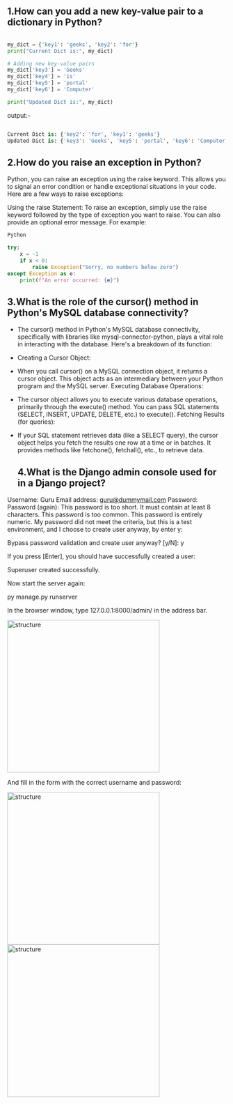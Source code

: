 ## 1.How can you add a new key-value pair to a dictionary in Python?
~~~python

my_dict = {'key1': 'geeks', 'key2': 'for'}
print("Current Dict is:", my_dict)

# Adding new key-value pairs
my_dict['key3'] = 'Geeks'
my_dict['key4'] = 'is'
my_dict['key5'] = 'portal'
my_dict['key6'] = 'Computer'

print("Updated Dict is:", my_dict)


~~~

output:-

~~~python

Current Dict is: {'key2': 'for', 'key1': 'geeks'}
Updated Dict is: {'key3': 'Geeks', 'key5': 'portal', 'key6': 'Computer', 'key4': 'is', 'key1': 'geeks', 'key2': 'for'}


~~~


## 2.How do you raise an exception in Python?

Python, you can raise an exception using the raise keyword. This allows you to signal an error condition or handle exceptional situations in your code. Here are a few ways to raise exceptions:

Using the raise Statement: To raise an exception, simply use the raise keyword followed by the type of exception you want to raise. You can also provide an optional error message. For example:

~~~python
Python

try:
    x = -1
    if x < 0:
        raise Exception("Sorry, no numbers below zero")
except Exception as e:
    print(f"An error occurred: {e}")

~~~

## 3.What is the role of the cursor() method in   Python's MySQL database connectivity?

- The cursor() method in Python's MySQL  database connectivity, specifically with  libraries like mysql-connector-python, plays a  vital role in interacting with the database.  Here's a breakdown of its function:

- Creating a Cursor Object:

- When you call cursor() on a MySQL connection   object, it returns a cursor object. This object     acts as an intermediary between your Python  program and the MySQL server.
 Executing Database Operations:

- The cursor object allows you to execute  various database operations, primarily through  the execute() method. You can pass SQL statements (SELECT, INSERT, UPDATE, DELETE, etc.) to execute().
Fetching Results (for queries):

- If your SQL statement retrieves data (like a  SELECT query), the cursor object helps you  fetch the results one row at a time or in  batches. It provides methods like fetchone(),  fetchall(), etc., to retrieve data.


  ## 4.What is the Django admin console used for in a Django project?


Username: Guru 
Email address: guru@dummymail.com
Password:
Password (again):
This password is too short. It must contain at least 8 characters.
This password is too common.
This password is entirely numeric.
My password did not meet the criteria, but this is a test environment, and I choose to create user anyway, by enter y:

Bypass password validation and create user anyway? [y/N]: y

If you press [Enter], you should have successfully created a user:

Superuser created successfully.

Now start the server again:

py manage.py runserver

In the browser window, type 127.0.0.1:8000/admin/ in the address bar.

<img src="https://github.com/Gurupatil0003/01_Flask_Tutorial/blob/main/Images/Screenshot%202024-03-25%20171440.png"  alt="structure" style="width:350px" />

And fill in the form with the correct username and password:

<img src="https://github.com/Gurupatil0003/01_Flask_Tutorial/blob/main/Images/Screenshot%202024-03-25%20171504.png"  alt="structure" style="width:350px" />

<img src="https://github.com/Gurupatil0003/01_Flask_Tutorial/blob/main/Images/Screenshot%202024-03-25%20171516.png"  alt="structure" style="width:350px" />

